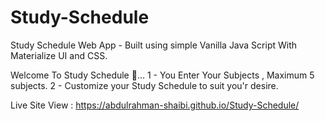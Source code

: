 # Study-Schedule

Study Schedule Web App - Built using simple Vanilla Java Script With Materialize UI and CSS. 

Welcome To Study Schedule 👋...
1 - You Enter Your Subjects , Maximum 5 subjects.
2 - Customize your Study Schedule to suit you'r desire.

Live Site View : https://abdulrahman-shaibi.github.io/Study-Schedule/
